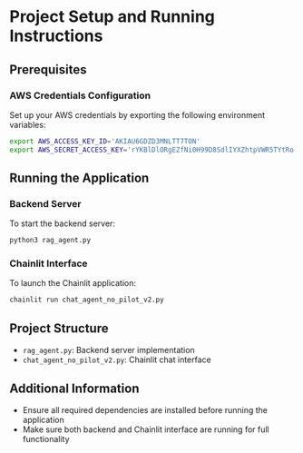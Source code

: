# Project Setup and Running Instructions

## Prerequisites

### AWS Credentials Configuration
Set up your AWS credentials by exporting the following environment variables:
```bash
export AWS_ACCESS_KEY_ID='AKIAU6GDZD3MNLTT7TON'
export AWS_SECRET_ACCESS_KEY='rYKBlDlORgEZfNi0H99D8SdlIYXZhtpVWR5TYtRo'
```

## Running the Application

### Backend Server
To start the backend server:
```bash
python3 rag_agent.py
```

### Chainlit Interface
To launch the Chainlit application:
```bash
chainlit run chat_agent_no_pilot_v2.py
```

## Project Structure
- `rag_agent.py`: Backend server implementation
- `chat_agent_no_pilot_v2.py`: Chainlit chat interface

## Additional Information
- Ensure all required dependencies are installed before running the application
- Make sure both backend and Chainlit interface are running for full functionality
